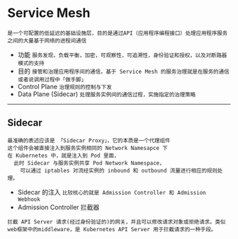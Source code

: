 # Service Mesh
`是一个可配置的低延迟的基础设施层，目的是通过API（应用程序编程接口）处理应用程序服务之间的大量基于网络的进程间通信`

- 功能 
`服务发现，负载平衡，加密，可观察性，可追溯性，身份验证和授权，以及对断路器模式的支持`
- 目的
`接管和治理应用程序间的通信，基于 Service Mesh 的服务治理就是在服务的通信或者说调用过程中「做手脚」`
- Control Plane 
`治理规则的控制与下发`
- Data Plane (Sidecar)
`处理服务实例间的通信过程，实施指定的治理策略`
---
## Sidecar 
```
最准确的表述应该是 「Sidecar Proxy」，它的本质是一个代理组件
这个组件会被直接注入到服务实例相同的 Network Namesapce 下
在 Kubernetes 中，就是注入到 Pod 里面，
  此时 Sidecar 与服务实例共享 Pod Network Namespace，
    可以通过 iptables 对流经实例的 inbound 和 outbound 流量进行相应的规则处理。
```
- Sidecar 的注入
`比较核心的就是 Admission Controller 和 Admission Webhook`
- Admission Controller 拦截器
```
拦截 API Server 请求(经过身份验证的)的网关，并且可以修改请求对象或拒绝请求。类似web框架中的middleware，是 Kubernetes API Server 用于拦截请求的一种手段。
```
